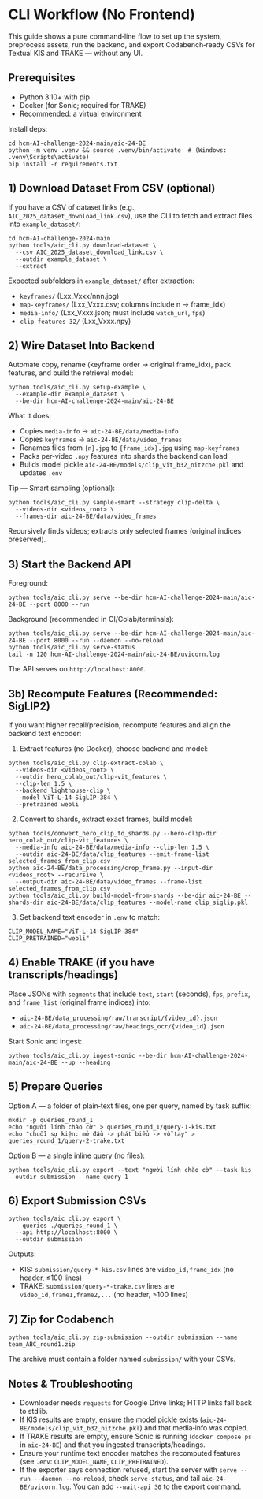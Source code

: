 # CLI Workflow (No Frontend)

This guide shows a pure command‑line flow to set up the system, preprocess assets, run the backend, and export Codabench‑ready CSVs for Textual KIS and TRAKE — without any UI.

## Prerequisites
- Python 3.10+ with pip
- Docker (for Sonic; required for TRAKE)
- Recommended: a virtual environment

Install deps:
```
cd hcm-AI-challenge-2024-main/aic-24-BE
python -m venv .venv && source .venv/bin/activate  # (Windows: .venv\Scripts\activate)
pip install -r requirements.txt
```

## 1) Download Dataset From CSV (optional)
If you have a CSV of dataset links (e.g., `AIC_2025_dataset_download_link.csv`), use the CLI to fetch and extract files into `example_dataset/`:

```
cd hcm-AI-challenge-2024-main
python tools/aic_cli.py download-dataset \
  --csv AIC_2025_dataset_download_link.csv \
  --outdir example_dataset \
  --extract
```

Expected subfolders in `example_dataset/` after extraction:
- `keyframes/` (Lxx_Vxxx/nnn.jpg)
- `map-keyframes/` (Lxx_Vxxx.csv; columns include n → frame_idx)
- `media-info/` (Lxx_Vxxx.json; must include `watch_url`, `fps`)
- `clip-features-32/` (Lxx_Vxxx.npy)

## 2) Wire Dataset Into Backend
Automate copy, rename (keyframe order → original frame_idx), pack features, and build the retrieval model:

```
python tools/aic_cli.py setup-example \
  --example-dir example_dataset \
  --be-dir hcm-AI-challenge-2024-main/aic-24-BE
```

What it does:
- Copies `media-info` → `aic-24-BE/data/media-info`
- Copies `keyframes` → `aic-24-BE/data/video_frames`
- Renames files from `{n}.jpg` to `{frame_idx}.jpg` using `map-keyframes`
- Packs per‑video `.npy` features into shards the backend can load
- Builds model pickle `aic-24-BE/models/clip_vit_b32_nitzche.pkl` and updates `.env`

Tip — Smart sampling (optional):
```
python tools/aic_cli.py sample-smart --strategy clip-delta \
  --videos-dir <videos_root> \
  --frames-dir aic-24-BE/data/video_frames
```
Recursively finds videos; extracts only selected frames (original indices preserved).

## 3) Start the Backend API
Foreground:
```
python tools/aic_cli.py serve --be-dir hcm-AI-challenge-2024-main/aic-24-BE --port 8000 --run
```
Background (recommended in CI/Colab/terminals):
```
python tools/aic_cli.py serve --be-dir hcm-AI-challenge-2024-main/aic-24-BE --port 8000 --run --daemon --no-reload
python tools/aic_cli.py serve-status
tail -n 120 hcm-AI-challenge-2024-main/aic-24-BE/uvicorn.log
```
The API serves on `http://localhost:8000`.

## 3b) Recompute Features (Recommended: SigLIP2)
If you want higher recall/precision, recompute features and align the backend text encoder:

1) Extract features (no Docker), choose backend and model:
```
python tools/aic_cli.py clip-extract-colab \
  --videos-dir <videos_root> \
  --outdir hero_colab_out/clip-vit_features \
  --clip-len 1.5 \
  --backend lighthouse-clip \
  --model ViT-L-14-SigLIP-384 \
  --pretrained webli
```
2) Convert to shards, extract exact frames, build model:
```
python tools/convert_hero_clip_to_shards.py --hero-clip-dir hero_colab_out/clip-vit_features \
  --media-info aic-24-BE/data/media-info --clip-len 1.5 \
  --outdir aic-24-BE/data/clip_features --emit-frame-list selected_frames_from_clip.csv
python aic-24-BE/data_processing/crop_frame.py --input-dir <videos_root> --recursive \
  --output-dir aic-24-BE/data/video_frames --frame-list selected_frames_from_clip.csv
python tools/aic_cli.py build-model-from-shards --be-dir aic-24-BE --shards-dir aic-24-BE/data/clip_features --model-name clip_siglip.pkl
```
3) Set backend text encoder in `.env` to match:
```
CLIP_MODEL_NAME="ViT-L-14-SigLIP-384"
CLIP_PRETRAINED="webli"
```

## 4) Enable TRAKE (if you have transcripts/headings)
Place JSONs with `segments` that include `text`, `start` (seconds), `fps`, `prefix`, and `frame_list` (original frame indices) into:
- `aic-24-BE/data_processing/raw/transcript/{video_id}.json`
- `aic-24-BE/data_processing/raw/headings_ocr/{video_id}.json`

Start Sonic and ingest:
```
python tools/aic_cli.py ingest-sonic --be-dir hcm-AI-challenge-2024-main/aic-24-BE --up --heading
```

## 5) Prepare Queries
Option A — a folder of plain‑text files, one per query, named by task suffix:
```
mkdir -p queries_round_1
echo "người lính chào cờ" > queries_round_1/query-1-kis.txt
echo "chuỗi sự kiện: mở đầu -> phát biểu -> vỗ tay" > queries_round_1/query-2-trake.txt
```
Option B — a single inline query (no files):
```
python tools/aic_cli.py export --text "người lính chào cờ" --task kis --outdir submission --name query-1
```

## 6) Export Submission CSVs
```
python tools/aic_cli.py export \
  --queries ./queries_round_1 \
  --api http://localhost:8000 \
  --outdir submission
```

Outputs:
- KIS: `submission/query-*-kis.csv` lines are `video_id,frame_idx` (no header, ≤100 lines)
- TRAKE: `submission/query-*-trake.csv` lines are `video_id,frame1,frame2,...` (no header, ≤100 lines)

## 7) Zip for Codabench
```
python tools/aic_cli.py zip-submission --outdir submission --name team_ABC_round1.zip
```

The archive must contain a folder named `submission/` with your CSVs.

## Notes & Troubleshooting
- Downloader needs `requests` for Google Drive links; HTTP links fall back to stdlib.
- If KIS results are empty, ensure the model pickle exists (`aic-24-BE/models/clip_vit_b32_nitzche.pkl`) and that media‑info was copied.
- If TRAKE results are empty, ensure Sonic is running (`docker compose ps` in `aic-24-BE`) and that you ingested transcripts/headings.
- Ensure your runtime text encoder matches the recomputed features (see `.env`: `CLIP_MODEL_NAME`, `CLIP_PRETRAINED`).
- If the exporter says connection refused, start the server with `serve --run --daemon --no-reload`, check `serve-status`, and tail `aic-24-BE/uvicorn.log`. You can add `--wait-api 30` to the export command.
